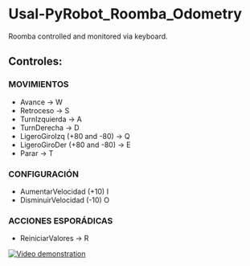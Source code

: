 # Usal-PyRobot_Roomba_Odometry
Roomba controlled and monitored via keyboard.

## Controles:

### MOVIMIENTOS
- Avance -> W
- Retroceso -> S
- TurnIzquierda -> A
- TurnDerecha -> D
- LigeroGiroIzq (+80 and -80) -> Q
- LigeroGiroDer (+80 and -80) -> E
- Parar -> T


### CONFIGURACIÓN
- AumentarVelocidad (+10)   I
- DisminuirVelocidad (-10)  O


### ACCIONES ESPORÁDICAS
- ReiniciarValores -> R


[![Video demonstration](https://img.youtube.com/vi/U3zOFxyDAP4/maxresdefault.jpg)](https://www.youtube.com/watch?v=U3zOFxyDAP4)


